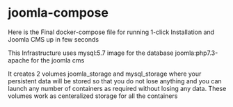 # joomla-compose
Here is the Final docker-compose file for running 1-click Installation and Joomla CMS up in few seconds

This Infrastructure uses mysql:5.7 image for the database
joomla:php7.3-apache for the joomla cms

It creates 2 volumes joomla_storage and mysql_storage where your persistent data will be stored so that you do not lose anything and you can launch any number of containers as required without losing any data. These volumes work as centeralized storage for all the containers
